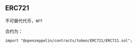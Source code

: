 <!--
 * @Descripttion: 
 * @Author: lizhengxing
 * @Date: 2022-11-16 19:57:45
 * @LastEditTime: 2022-11-16 20:01:30
-->
## ERC721

不可替代代币，`NFT`

合约为：

```solidity
import "@openzeppelin/contracts/token/ERC721/ERC721.sol";
```